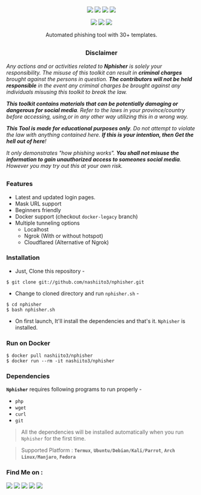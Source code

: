 <!-- Nphisher -->

<p align="center">
  <img url="https://imgur.com/a/uRlfzH0">
</p>

<p align="center">
  <img src="https://img.shields.io/badge/Version-1.2-blue?style=for-the-badge">
  <img src="https://img.shields.io/github/stars/nashiito3/nphisher?style=for-the-badge">
  <img src="https://img.shields.io/github/issues/nashiito3/nphisher?color=green&style=for-the-badge">
  <img src="https://img.shields.io/github/forks/nashiito3/nphisher?color=teal&style=for-the-badge">
</p>

<p align="center">
  <img src="https://img.shields.io/badge/Author-Nashiito-cyan?style=flat-square">
  <img src="https://img.shields.io/badge/Open%20Source-No-red?style=flat-square">
  <img src="https://img.shields.io/badge/Written%20In-Bash-purple?style=flat-square">
</p>

<p align="center"> Automated phishing tool with 30+ templates.</p>

##

<h3><p align="center">Disclaimer</p></h3>

<i>Any actions and or activities related to <b>Nphisher</b> is solely your responsibility. The misuse of this toolkit can result in <b>criminal charges</b> brought against the persons in question. <b>The contributors will not be held responsible</b> in the event any criminal charges be brought against any individuals misusing this toolkit to break the law.

<b>This toolkit contains materials that can be potentially damaging or dangerous for social media</b>. Refer to the laws in your province/country before accessing, using,or in any other way utilizing this in a wrong way.

<b>This Tool is made for educational purposes only</b>. Do not attempt to violate the law with anything contained here. <b>If this is your intention, then Get the hell out of here</b>!

It only demonstrates "how phishing works". <b>You shall not misuse the information to gain unauthorized access to someones social media</b>. However you may try out this at your own risk.</i>

##

### Features

- Latest and updated login pages.
- Mask URL support 
- Beginners friendly
- Docker support (checkout `docker-legacy` branch)
- Multiple tunneling options
  - Localhost
  - Ngrok (With or without hotspot)
  - Cloudflared (Alternative of Ngrok)


### Installation

- Just, Clone this repository -
```
$ git clone git://github.com/nashiito3/nphisher.git
```

- Change to cloned directory and run `nphisher.sh` -
```
$ cd nphisher
$ bash nphisher.sh
```

- On first launch, It'll install the dependencies and that's it. `Nphisher` is installed.

### Run on Docker
```
$ docker pull nashiito3/nphisher
$ docker run --rm -it nashiito3/nphisher
```

### Dependencies

**`Nphisher`** requires following programs to run properly - 
- `php`
- `wget`
- `curl`
- `git`

> All the dependencies will be installed automatically when you run `Nphisher` for the first time.

> Supported Platform : **`Termux`**, **`Ubuntu/Debian/Kali/Parrot`**, **`Arch Linux/Manjaro`**, **`Fedora`**


### Find Me on :
<p align="left">
  <a href="https://github.com/nashiito3" target="_blank"><img src="https://img.shields.io/badge/Github-Nashiito3-purple?style=for-the-badge&logo=github"></a>
  <a href="https://www.instagram.com/vadym.333" target="_blank"><img src="https://img.shields.io/badge/INSTAGRAM-%40vadym.333-pink?style=for-the-badge&logo=instagram"></a>
  <a href="https://twitter.com/NNashz" target="_blank"><img src="https://img.shields.io/badge/Twitter-nnashz-blue?style=for-the-badge&logo=twitter"></a>
  <a href="https://www.tiktok.com/@vadym.333" target="_blank"><img src="https://img.shields.io/badge/Tiktok-Vadym.333-fuchsia?style=for-the-badge&logo=tiktok"></a>
  <a href="https://www.patreon.com/@nashiito" target="_blank"><img src="https://img.shields.io/badge/patreon-nashiito-red?style=for-the-badge&logo=patreon"></a>
</p>


